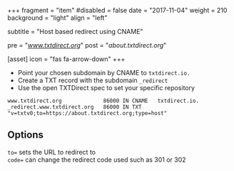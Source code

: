 +++
fragment = "item"
#disabled = false
date = "2017-11-04"
weight = 210
background = "light"
align = "left"

subtitle = "Host based redirect using CNAME"

pre = "*www.txtdirect.org*"
post = "*about.txtdirect.org*"

[asset]
  icon = "fas fa-arrow-down"
+++

* Point your chosen subdomain by CNAME to `txtdirect.io.`
* Create a TXT record with the subdomain `_redirect`
* Use the open TXTDirect spec to set your specific repository

```text
www.txtdirect.org             86000 IN CNAME   txtdirect.io.
_redirect.www.txtdirect.org   86000 IN TXT     "v=txtv0;to=https://about.txtdirect.org;type=host"
```

## Options
`to=` sets the URL to redirect to  
`code=` can change the redirect code used such as 301 or 302
